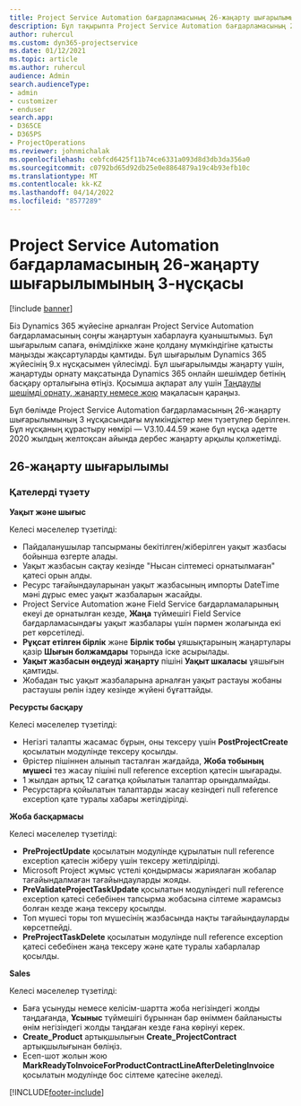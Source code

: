 ```yaml
---
title: Project Service Automation бағдарламасының 26-жаңарту шығарылымы, 3-нұсқасындағы жаңалықтар немесе өзгерістер
description: Бұл тақырыпта Project Service Automation бағдарламасының 26-жаңарту шығарылымының 3-нұсқасындағы қолжетімді мүмкіндіктер мен түзетулер берілген.
author: ruhercul
ms.custom: dyn365-projectservice
ms.date: 01/12/2021
ms.topic: article
ms.author: ruhercul
audience: Admin
search.audienceType:
- admin
- customizer
- enduser
search.app:
- D365CE
- D365PS
- ProjectOperations
ms.reviewer: johnmichalak
ms.openlocfilehash: cebfcd6425f11b74ce6331a093d8d3db3da356a0
ms.sourcegitcommit: c0792bd65d92db25e0e8864879a19c4b93efb10c
ms.translationtype: MT
ms.contentlocale: kk-KZ
ms.lasthandoff: 04/14/2022
ms.locfileid: "8577289"
---
```

# <a name="project-service-automation-update-release-26-v3"></a>Project Service Automation бағдарламасының 26-жаңарту шығарылымының 3-нұсқасы

[!include [banner](../includes/psa-now-project-operations.md)]

Біз Dynamics 365 жүйесіне арналған Project Service Automation бағдарламасының соңғы жаңартуын хабарлауға қуаныштымыз. Бұл шығарылым сапаға, өнімділікке және қолдану мүмкіндігіне қатысты маңызды жақсартуларды қамтиды. Бұл шығарылым Dynamics 365 жүйесінің 9.x нұсқасымен үйлесімді. Бұл шығарылымды жаңарту үшін, жаңартуды орнату мақсатында Dynamics 365 онлайн шешімдер бетінің басқару орталығына өтіңіз. Қосымша ақпарат алу үшін [Таңдаулы шешімді орнату, жаңарту немесе жою](/power-platform/admin/install-remove-preferred-solution) мақаласын қараңыз.

Бұл бөлімде Project Service Automation бағдарламасының 26-жаңарту шығарылымының 3 нұсқасындағы мүмкіндіктер мен түзетулер берілген. Бұл нұсқаның құрастыру нөмірі — V3.10.44.59 және бұл нұсқа әдетте 2020 жылдың желтоқсан айында дербес жаңарту арқылы қолжетімді.

## <a name="update-release-26"></a>26-жаңарту шығарылымы

### <a name="bug-fixes"></a>Қателерді түзету

**Уақыт және шығыс**

Келесі мәселелер түзетілді:

- Пайдаланушылар тапсырманы бекітілген/жіберілген уақыт жазбасы бойынша өзгерте алады.
- Уақыт жазбасын сақтау кезінде "Нысан сілтемесі орнатылмаған" қатесі орын алды.
- Ресурс тағайындауларынан уақыт жазбасының импорты DateTime мәні дұрыс емес уақыт жазбаларын жасайды.
- Project Service Automation және Field Service бағдарламаларының екеуі де орнатылған кезде, **Жаңа** түймешігі Field Service бағдарламасындағы уақыт жазбалары үшін пәрмен жолағында екі рет көрсетіледі.
- **Рұқсат етілген бірлік** және **Бірлік тобы** ұяшықтарының жаңартулары қазір **Шығын болжамдары** торында іске асырылады.
- **Уақыт жазбасын өңдеуді жаңарту** пішіні **Уақыт шкаласы** ұяшығын қамтиды.
- Жобадан тыс уақыт жазбаларына арналған уақыт растауы жобаны растаушы рөлін іздеу кезінде жүйені бұғаттайды.

**Ресурсты басқару**

Келесі мәселелер түзетілді:

- Негізгі талапты жасамас бұрын, оны тексеру үшін **PostProjectCreate** қосылатын модулінде тексеру қосылды.
- Өрістер пішіннен алынып тасталған жағдайда, **Жоба тобының мүшесі** тез жасау пішіні null reference exception қатесін шығарады.
- 1 жылдан артық 12 сағатқа қойылатын талаптар орындалмайды.
- Ресурстарға қойылатын талаптарды жасау кезіндегі null reference exception қате туралы хабары жетілдірілді.

**Жоба басқармасы**

Келесі мәселелер түзетілді:

- **PreProjectUpdate** қосылатын модулінде құрылатын null reference exception қатесін жіберу үшін тексеру жетілдірілді.
- Microsoft Project жұмыс үстелі қондырмасы жариялаған жобалар тағайындалмаған тағайындауларды жояды.
- **PreValidateProjectTaskUpdate** қосылатын модуліндегі null reference exception қатесі себебінен тапсырма жобасына сілтеме жарамсыз болған кезде жаңа тексеру қосылды.
- Топ мүшесі торы топ мүшесінің жазбасында нақты тағайындауларды көрсетпейді.
- **PreProjectTaskDelete** қосылатын модулінде null reference exception қатесі себебінен жаңа тексеру және қате туралы хабарлалар қосылды.

**Sales**

Келесі мәселелер түзетілді:

- Баға ұсынуды немесе келісім-шартта жоба негізіндегі жолды таңдағанда, **Ұсыныс** түймешігі бұрыннан бар өніммен байланысты өнім негізіндегі жолды таңдаған кезде ғана көрінуі керек.
- **Create_Product** артықшылығын **Create_ProjectContract** артықшылығынан бөліңіз.
- Есеп-шот жолын жою **MarkReadyToInvoiceForProductContractLineAfterDeletingInvoice** қосылатын модулінде бос сілтеме қатесіне әкеледі.


[!INCLUDE[footer-include](../includes/footer-banner.md)]
